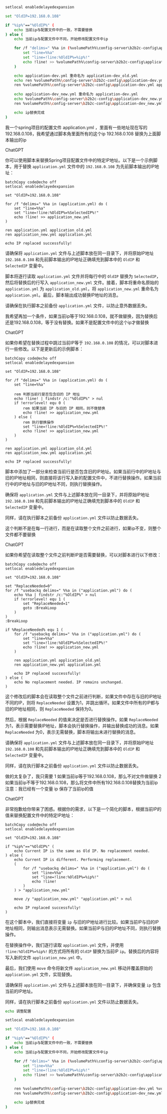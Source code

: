 ```bash
setlocal enabledelayedexpansion

set "OldIP=192.168.0.108"

if "%ip%"=="%OldIP%" (
    echo 当前ip与配置文件中的一致，不需要替换
) else (
    echo 当前ip与配置文件中不同，开始修改配置文件中ip

	for /f "delims=" %%a in (%volumePath%\config-server\b2b2c-config\application-dev.yml) do (
		set "line=%%a"
		set "line=!line:%OldIP%=%ip%!"
		echo !line! >> %volumePath%\config-server\b2b2c-config\application-dev_new.yml
	)

	echo application-dev.yml 重命名为 application-dev_old.yml
	echo ren %volumePath%\config-server\b2b2c-config\application-dev.yml application-dev_old.yml
	ren %volumePath%\config-server\b2b2c-config\application-dev.yml application-dev_old.yml
	
	echo application-dev_new.yml 重命名为 application-dev.yml
	echo %volumePath%\config-server\b2b2c-config\application-dev_new.yml application-dev.yml
	ren %volumePath%\config-server\b2b2c-config\application-dev_new.yml application-dev.yml

	echo ip替换完成
)
```







我一个spring项目的配置文件 application.yml ，里面有一些地址现在写的  192.168.0.108，我希望通过脚本角里面所有的这个ip 192.168.0.108 替换为上面脚本输出的ip







ChatGPT



你可以使用脚本来替换Spring项目配置文件中的特定IP地址。以下是一个示例脚本，用于替换 `application.yml` 文件中的 `192.168.0.108` 为先前脚本输出的IP地址：

```
batchCopy code@echo off
setlocal enabledelayedexpansion

set "OldIP=192.168.0.108"

for /f "delims=" %%a in (application.yml) do (
    set "line=%%a"
    set "line=!line:%OldIP%=%SelectedIP%!"
    echo !line! >> application_new.yml
)

ren application.yml application_old.yml
ren application_new.yml application.yml

echo IP replaced successfully!
```

请确保将 `application.yml` 文件与上述脚本放在同一目录下，并将原始IP地址 `192.168.0.108` 和先前脚本输出的IP地址正确填充到脚本中的 `OldIP` 和 `SelectedIP` 变量中。

脚本将逐行读取 `application.yml` 文件并将每行中的 `OldIP` 替换为 `SelectedIP`，然后将替换后的行写入 `application_new.yml` 文件。接着，脚本将重命名原始的 `application.yml` 为 `application_old.yml`，将 `application_new.yml` 重命名为 `application.yml`。最后，脚本输出成功替换IP地址的消息。

请确保在执行脚本之前备份 `application.yml` 文件，以防止意外数据丢失。





我希望再加一个条件，如果当前ip等于192.168.0.108，就不做替换，因为替换后还是192.168.0.108，等于没有替换。如果不是配置文件中的这个ip才做替换



ChatGPT



如果你希望在替换过程中跳过当前IP等于 `192.168.0.108` 的情况，可以对脚本进行一些修改。以下是更新后的示例脚本：

```
batchCopy code@echo off
setlocal enabledelayedexpansion

set "OldIP=192.168.0.108"

for /f "delims=" %%a in (application.yml) do (
    set "line=%%a"
    
    rem 判断当前行是否包含旧的 IP 地址
    echo !line! | findstr /c:"%OldIP%" > nul
    if !errorlevel! equ 0 (
        rem 如果当前 IP 与旧的 IP 相同，则不做替换
        echo !line! >> application_new.yml
    ) else (
        rem 执行替换操作
        set "line=!line:%OldIP%=%SelectedIP%!"
        echo !line! >> application_new.yml
    )
)

ren application.yml application_old.yml
ren application_new.yml application.yml

echo IP replaced successfully!
```

脚本中添加了一部分来检查当前行是否包含旧的IP地址。如果当前行中的IP地址与旧的IP地址相同，则直接将该行写入新的配置文件中，不进行替换操作。如果当前行中的IP地址与旧的IP地址不同，则执行替换操作。

确保将 `application.yml` 文件与上述脚本放在同一目录下，并将原始IP地址 `192.168.0.108` 和先前脚本输出的IP地址正确填充到脚本中的 `OldIP` 和 `SelectedIP` 变量中。

同样，请在执行脚本之前备份 `application.yml` 文件以防止数据丢失。





这个判断不是在每一行进行，而是在读取整个文件之前进行，如果ip不变，则整个文件都不要替换



ChatGPT



如果你希望在读取整个文件之前判断IP是否需要替换，可以对脚本进行以下修改：

```
batchCopy code@echo off
setlocal enabledelayedexpansion

set "OldIP=192.168.0.108"

set "ReplaceNeeded=0"
for /f "usebackq delims=" %%a in ("application.yml") do (
    echo %%a | findstr /c:"%OldIP%" > nul
    if !errorlevel! equ 1 (
        set "ReplaceNeeded=1"
        goto :BreakLoop
    )
)
:BreakLoop

if %ReplaceNeeded% equ 1 (
    for /f "usebackq delims=" %%a in ("application.yml") do (
        set "line=%%a"
        set "line=!line:%OldIP%=%SelectedIP%!"
        echo !line! >> application_new.yml
    )
    
    ren application.yml application_old.yml
    ren application_new.yml application.yml
    
    echo IP replaced successfully!
) else (
    echo No replacement needed. IP remains unchanged.
)
```

这个修改后的脚本会在读取整个文件之前进行判断，如果文件中存在与旧的IP地址不同的IP，则将 `ReplaceNeeded` 设置为1，并跳出循环。如果文件中所有的IP都与旧的IP地址相同，则 `ReplaceNeeded` 保持为0。

然后，根据 `ReplaceNeeded` 的值来决定是否进行替换操作。如果 `ReplaceNeeded` 为1，表示需要替换IP地址，脚本会执行替换操作，并输出替换成功的消息。如果 `ReplaceNeeded` 为0，表示无需替换，脚本将输出未进行替换的消息。

请确保将 `application.yml` 文件与上述脚本放在同一目录下，并将原始IP地址 `192.168.0.108` 和先前脚本输出的IP地址正确填充到脚本中的 `OldIP` 和 `SelectedIP` 变量中。

同样，请在执行脚本之前备份 `application.yml` 文件以防止数据丢失。





做的太复杂了，我只需要 1 如果当前ip等于192.168.0.108，那么不对文件做替换 2 如果当前ip不等于192.168.0.108，那么将文件中所有192.168.0.108替换为当前ip 注意：我已经有一个变量 ip 保存了当前ip的值



ChatGPT



非常抱歉给你带来了困惑。根据你的需求，以下是一个简化的脚本，根据当前IP的值来替换配置文件中的特定IP地址：

```
batchCopy code@echo off
setlocal enabledelayedexpansion

set "OldIP=192.168.0.108"

if "%ip%"=="%OldIP%" (
    echo Current IP is the same as Old IP. No replacement needed.
) else (
    echo Current IP is different. Performing replacement.
    (
        for /f "usebackq delims=" %%a in ("application.yml") do (
            set "line=%%a"
            set "line=!line:%OldIP%=%ip%!"
            echo !line!
        )
    ) > "application_new.yml"
    
    move /y "application_new.yml" "application.yml" > nul
    
    echo IP replaced successfully!
)
```

在这个脚本中，我们直接将变量 `ip` 与旧的IP地址进行比较。如果当前IP与旧的IP地址相同，则输出消息表示无需替换。如果当前IP与旧的IP地址不同，则执行替换操作。

在替换操作中，我们逐行读取 `application.yml` 文件，并使用 `!line:%OldIP%=%ip%!` 的方式将所有的 `OldIP` 替换为当前IP `ip`。替换后的内容将写入新的文件 `application_new.yml` 中。

最后，我们使用 `move` 命令将新文件 `application_new.yml` 移动并覆盖原始的 `application.yml` 文件，实现替换。

请确保将 `application.yml` 文件与上述脚本放在同一目录下，并确保变量 `ip` 包含当前的IP地址。

同样，请在执行脚本之前备份 `application.yml` 文件以防止数据丢失。







```bash
echo 调整配置

setlocal enabledelayedexpansion

set "OldIP=192.168.0.108"

if "%ip%"=="%OldIP%" (
    echo 当前ip与配置文件中的一致，不需要替换
) else (
    echo 当前ip与配置文件中不同，开始修改配置文件中ip

	for /f "delims=" %%a in (%volumePath%\config-server\b2b2c-config\application-dev.yml) do (
		set "line=%%a"
		set "line=!line:%OldIP%=%ip%!"
		echo !line! >> %volumePath%\config-server\b2b2c-config\application-dev_new.yml
	)

	ren %volumePath%\config-server\b2b2c-config\application-dev.yml %volumePath%\config-server\b2b2c-config\application-dev_old.yml
	ren %volumePath%\config-server\b2b2c-config\application-dev_new.yml %volumePath%\config-server\b2b2c-config\application-dev.yml

	echo ip替换完成
)
```

